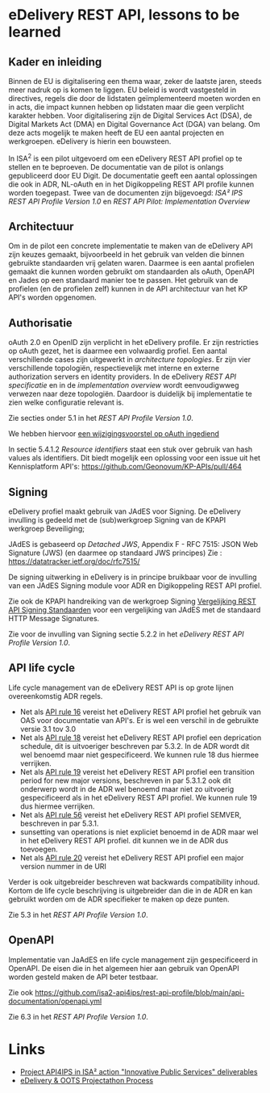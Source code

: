 # eDelivery REST API, lessons to be learned

## Kader en inleiding

Binnen de EU is digitalisering een thema waar, zeker de laatste jaren, steeds 
meer nadruk op is komen te liggen. EU beleid is wordt vastgesteld in directives, 
regels die door de lidstaten geïmplementeerd moeten worden en in acts, die 
impact kunnen hebben op lidstaten maar die geen verplicht karakter hebben. 
Voor digitalisering zijn de Digital Services Act (DSA), de Digital Markets Act (DMA) 
en Digital Governance Act (DGA) van belang. 
Om deze acts mogelijk te maken heeft de EU een aantal projecten en werkgroepen. 
eDelivery is hierin een bouwsteen. 

In ISA<sup>2</sup> is een pilot uitgevoerd om een eDelivery REST API profiel op te 
stellen en te beproeven. De documentatie van de pilot is onlangs gepubliceerd door EU Digit. 
De documentatie geeft een aantal oplossingen die ook in ADR, NL-oAuth en in het 
Digikoppeling REST API profile kunnen worden toegepast. Twee van de documenten zijn bijgevoegd: 
_ISA² IPS REST API Profile Version 1.0_ en _REST API Pilot: Implementation Overview_

## Architectuur
Om in de pilot een concrete implementatie te maken van de eDelivery API zijn keuzes 
gemaakt, bijvoorbeeld in het gebruik van velden die binnen gebruikte standaarden 
vrij gelaten waren. Daarmee is een aantal profielen gemaakt die kunnen worden 
gebruikt om standaarden als oAuth, OpenAPI en Jades op een standaard manier toe 
te passen. Het gebruik van de profielen (en de profielen zelf) kunnen in de 
API architectuur van het KP API's worden opgenomen.

## Authorisatie
oAuth 2.0 en OpenID zijn verplicht in het eDelivery profile. Er zijn restricties op 
oAuth gezet, het is daarmee een volwaardig profiel. Een aantal verschillende cases 
zijn uitgewerkt in  _architecture topologies_. Er zijn vier verschillende topologiën,
respectievelijk met interne  en externe authorization servers en identity providers. 
In de eDelivery _REST API specificatie_ en in de _implementation overview_ wordt 
eenvoudigwweg verwezen naar deze topologiën. Daardoor is duidelijk bij implementatie 
te zien welke configuratie relevant is.

Zie secties onder 5.1 in het _REST API Profile Version 1.0_.

We hebben hiervoor [een wijzigingsvoorstel op oAuth ingediend](https://github.com/Logius-standaarden/OAuth-NL-profiel/issues/27)

In sectie 5.4.1.2 _Resource identifiers_ staat een stuk over gebruik van hash values als
identifiers. Dit biedt mogelijk een oplossing voor een issue uit het Kennisplatform API's:
https://github.com/Geonovum/KP-APIs/pull/464 

## Signing
eDelivery profiel maakt gebruik van JAdES voor Signing. De eDelivery invulling is gedeeld met de (sub)werkgroep 
Signing van de KPAPI werkgroep Beveiliging;

JAdES is gebaseerd op _Detached JWS_,  Appendix F - RFC 7515: JSON Web Signature (JWS)  (en daarmee op standaard JWS principes)
Zie : https://datatracker.ietf.org/doc/rfc7515/

De signing uitwerking in eDelivery is in principe bruikbaar voor de invulling van een JAdES 
Signing module voor ADR en Digikoppeling REST API profiel.

Zie ook de KPAPI handreiking van de werkgroep Signing [Vergelijking REST API Signing Standaarden](https://geonovum.github.io/KP-APIs/publicaties/REST_API_Signing_Standaarden/) voor een vergelijking van JAdES  met de standaard HTTP Message Signatures.

Zie voor de invulling van Signing sectie 5.2.2 in het _eDelivery REST API Profile Version 1.0_.

## API life cycle
Life cycle management van de eDelivery REST API is op grote lijnen overeenkomstig ADR regels.
- Net als [API rule 16](https://logius-standaarden.github.io/API-Design-Rules/#documentation) vereist het eDelivery REST API profiel het gebruik van OAS voor documentatie van API's. Er is wel een verschil in de gebruikte versie 3.1 tov 3.0
- Net als [API rule 18](https://logius-standaarden.github.io/API-Design-Rules/#versioning) vereist het eDelivery REST API profiel een deprication schedule, dit is uitvoeriger beschreven par 5.3.2. In de ADR wordt dit wel benoemd maar niet gespecificeerd. We kunnen rule 18 dus hiermee verrijken.
- Net als [API rule 19](https://logius-standaarden.github.io/API-Design-Rules/#versioning) vereist het eDelivery REST API profiel een transition period for new major versions, beschreven in par 5.3.1.2 ook dit onderwerp wordt in de ADR  wel benoemd maar niet zo uitvoerig gespecificeerd als in het eDelivery REST API profiel. We kunnen rule 19 dus hiermee verrijken.
- Net als [API rule 56](https://logius-standaarden.github.io/API-Design-Rules/#versioning) vereist het eDelivery REST API profiel SEMVER, beschreven in par 5.3.1.
- sunsetting van operations is niet expliciet benoemd in de ADR maar wel in het eDelivery REST API profiel. dit kunnen we in de ADR dus toevoegen.
- Net als [API rule 20](https://logius-standaarden.github.io/API-Design-Rules/#versioning) vereist het eDelivery REST API profiel een major version nummer in de URI

Verder is ook uitgebreider beschreven wat  backwards compatibility inhoud. 
Kortom de life cycle beschrijving is  uitgebreider dan die in de ADR en kan gebruikt worden om de ADR specifieker te maken op deze punten.

Zie 5.3 in het _REST API Profile Version 1.0_.

## OpenAPI
Implementatie van JaAdES en life cycle management zijn gespecificeerd in OpenAPI. De eisen die in het algemeen hier aan gebruik van OpenAPI worden gesteld maken de API beter testbaar.

Zie ook https://github.com/isa2-api4ips/rest-api-profile/blob/main/api-documentation/openapi.yml

Zie 6.3 in het _REST API Profile Version 1.0_.

# Links

- [Project API4IPS in ISA² action "Innovative Public Services" deliverables](https://ec.europa.eu/digital-building-blocks/wikis/display/EDELCOMMUNITY/Project+deliverables)
- [eDelivery & OOTS Projectathon Process](https://ec.europa.eu/digital-building-blocks/wikis/pages/viewpage.action?pageId=610468539)

